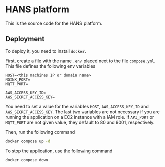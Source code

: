 # HANS platform
This is the source code for the HANS platform.
## Deployment
To deploy it, you need to install `docker`.

First, create a file with the name `.env` placed next to the file `compose.yml`. This file defines the following env variables

```
HOST=<this machines IP or domain name>
NGINX_PORT=
MQTT_PORT=

AWS_ACCESS_KEY_ID=
AWS_SECRET_ACCESS_KEY=
```

You need to set a value for the variables `HOST`, `AWS_ACCESS_KEY_ID` and `AWS_SECRET_ACCESS_KEY`. The last two variables are not necessary if you are running the application on a EC2 instance with a IAM role. If `API_PORT` or `MQTT_PORT` are not given value, they default to 80 and 9001, respectively.


Then, run the following command
```bash
docker compose up -d
```

To stop the application, use the following command
```bash
docker compose down
```

